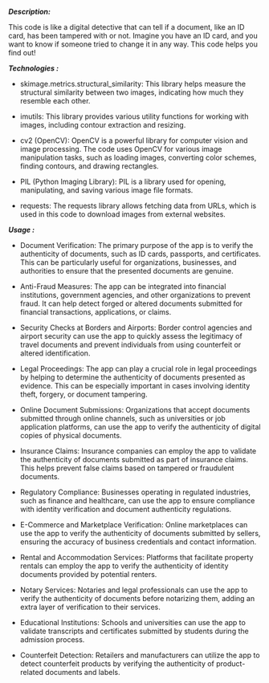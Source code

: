 ***Description:***

This code is like a digital detective that can tell if a document, like an ID card, has been tampered with or not. Imagine you have an ID card, and you want to know if someone tried to change it in any way. This code helps you find out!

***Technologies :***

- skimage.metrics.structural_similarity: This library helps measure the structural similarity between two images, indicating how much they resemble each other.

- imutils: This library provides various utility functions for working with images, including contour extraction and resizing.

- cv2 (OpenCV): OpenCV is a powerful library for computer vision and image processing. The code uses OpenCV for various image manipulation tasks, such as loading images, converting color schemes, finding contours, and drawing rectangles.

- PIL (Python Imaging Library): PIL is a library used for opening, manipulating, and saving various image file formats.

- requests: The requests library allows fetching data from URLs, which is used in this code to download images from external websites.

***Usage :***

- Document Verification: The primary purpose of the app is to verify the authenticity of documents, such as ID cards, passports, and certificates. This can be particularly useful for organizations, businesses, and authorities to ensure that the presented documents are genuine.

- Anti-Fraud Measures: The app can be integrated into financial institutions, government agencies, and other organizations to prevent fraud. It can help detect forged or altered documents submitted for financial transactions, applications, or claims.

- Security Checks at Borders and Airports: Border control agencies and airport security can use the app to quickly assess the legitimacy of travel documents and prevent individuals from using counterfeit or altered identification.

- Legal Proceedings: The app can play a crucial role in legal proceedings by helping to determine the authenticity of documents presented as evidence. This can be especially important in cases involving identity theft, forgery, or document tampering.

- Online Document Submissions: Organizations that accept documents submitted through online channels, such as universities or job application platforms, can use the app to verify the authenticity of digital copies of physical documents.

- Insurance Claims: Insurance companies can employ the app to validate the authenticity of documents submitted as part of insurance claims. This helps prevent false claims based on tampered or fraudulent documents.

- Regulatory Compliance: Businesses operating in regulated industries, such as finance and healthcare, can use the app to ensure compliance with identity verification and document authenticity regulations.

- E-Commerce and Marketplace Verification: Online marketplaces can use the app to verify the authenticity of documents submitted by sellers, ensuring the accuracy of business credentials and contact information.

- Rental and Accommodation Services: Platforms that facilitate property rentals can employ the app to verify the authenticity of identity documents provided by potential renters.

- Notary Services: Notaries and legal professionals can use the app to verify the authenticity of documents before notarizing them, adding an extra layer of verification to their services.

- Educational Institutions: Schools and universities can use the app to validate transcripts and certificates submitted by students during the admission process.

- Counterfeit Detection: Retailers and manufacturers can utilize the app to detect counterfeit products by verifying the authenticity of product-related documents and labels.
